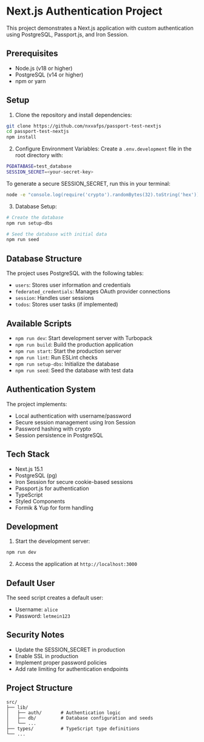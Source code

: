 # Next.js Authentication Project

This project demonstrates a Next.js application with custom authentication using PostgreSQL, Passport.js, and Iron Session.

## Prerequisites

- Node.js (v18 or higher)
- PostgreSQL (v14 or higher)
- npm or yarn

## Setup

1. Clone the repository and install dependencies:

```bash
git clone https://github.com/nxvafps/passport-test-nextjs
cd passport-test-nextjs
npm install
```

2. Configure Environment Variables:
   Create a `.env.development` file in the root directory with:

```bash
PGDATABASE=test_database
SESSION_SECRET=<your-secret-key>
```

To generate a secure SESSION_SECRET, run this in your terminal:

```bash
node -e "console.log(require('crypto').randomBytes(32).toString('hex'))"
```

3. Database Setup:

```bash
# Create the database
npm run setup-dbs

# Seed the database with initial data
npm run seed
```

## Database Structure

The project uses PostgreSQL with the following tables:

- `users`: Stores user information and credentials
- `federated_credentials`: Manages OAuth provider connections
- `session`: Handles user sessions
- `todos`: Stores user tasks (if implemented)

## Available Scripts

- `npm run dev`: Start development server with Turbopack
- `npm run build`: Build the production application
- `npm run start`: Start the production server
- `npm run lint`: Run ESLint checks
- `npm run setup-dbs`: Initialize the database
- `npm run seed`: Seed the database with test data

## Authentication System

The project implements:

- Local authentication with username/password
- Secure session management using Iron Session
- Password hashing with crypto
- Session persistence in PostgreSQL

## Tech Stack

- Next.js 15.1
- PostgreSQL (pg)
- Iron Session for secure cookie-based sessions
- Passport.js for authentication
- TypeScript
- Styled Components
- Formik & Yup for form handling

## Development

1. Start the development server:

```bash
npm run dev
```

2. Access the application at `http://localhost:3000`

## Default User

The seed script creates a default user:

- Username: `alice`
- Password: `letmein123`

## Security Notes

- Update the SESSION_SECRET in production
- Enable SSL in production
- Implement proper password policies
- Add rate limiting for authentication endpoints

## Project Structure

```
src/
├── lib/
│   ├── auth/       # Authentication logic
│   ├── db/         # Database configuration and seeds
│   └── ...
├── types/          # TypeScript type definitions
└── ...
```

```

```
